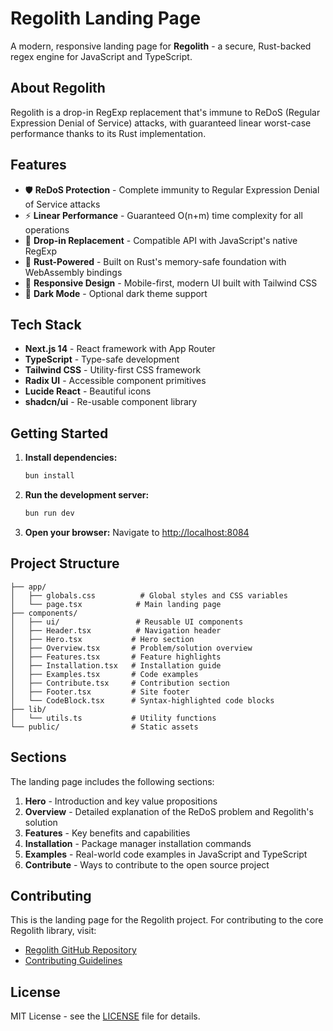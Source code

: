 # Regolith Landing Page

A modern, responsive landing page for **Regolith** - a secure, Rust-backed regex engine for JavaScript and TypeScript.

## About Regolith

Regolith is a drop-in RegExp replacement that's immune to ReDoS (Regular Expression Denial of Service) attacks, with guaranteed linear worst-case performance thanks to its Rust implementation.

## Features

- 🛡️ **ReDoS Protection** - Complete immunity to Regular Expression Denial of Service attacks
- ⚡ **Linear Performance** - Guaranteed O(n+m) time complexity for all operations
- 🔄 **Drop-in Replacement** - Compatible API with JavaScript's native RegExp
- 🦀 **Rust-Powered** - Built on Rust's memory-safe foundation with WebAssembly bindings
- 📱 **Responsive Design** - Mobile-first, modern UI built with Tailwind CSS
- 🌙 **Dark Mode** - Optional dark theme support

## Tech Stack

- **Next.js 14** - React framework with App Router
- **TypeScript** - Type-safe development
- **Tailwind CSS** - Utility-first CSS framework
- **Radix UI** - Accessible component primitives
- **Lucide React** - Beautiful icons
- **shadcn/ui** - Re-usable component library

## Getting Started

1. **Install dependencies:**
   ```bash
   bun install
   ```

2. **Run the development server:**
   ```bash
   bun run dev
   ```

3. **Open your browser:**
   Navigate to [http://localhost:8084](http://localhost:8084)

## Project Structure

```
├── app/
│   ├── globals.css          # Global styles and CSS variables
│   └── page.tsx            # Main landing page
├── components/
│   ├── ui/                 # Reusable UI components
│   ├── Header.tsx          # Navigation header
│   ├── Hero.tsx           # Hero section
│   ├── Overview.tsx       # Problem/solution overview
│   ├── Features.tsx       # Feature highlights
│   ├── Installation.tsx   # Installation guide
│   ├── Examples.tsx       # Code examples
│   ├── Contribute.tsx     # Contribution section
│   ├── Footer.tsx         # Site footer
│   └── CodeBlock.tsx      # Syntax-highlighted code blocks
├── lib/
│   └── utils.ts           # Utility functions
└── public/                # Static assets
```

## Sections

The landing page includes the following sections:

1. **Hero** - Introduction and key value propositions
2. **Overview** - Detailed explanation of the ReDoS problem and Regolith's solution
3. **Features** - Key benefits and capabilities
4. **Installation** - Package manager installation commands
5. **Examples** - Real-world code examples in JavaScript and TypeScript
6. **Contribute** - Ways to contribute to the open source project

## Contributing

This is the landing page for the Regolith project. For contributing to the core Regolith library, visit:
- [Regolith GitHub Repository](https://github.com/jakeroggenbuck/regolith)
- [Contributing Guidelines](https://github.com/jakeroggenbuck/regolith/blob/main/CONTRIBUTING.md)

## License

MIT License - see the [LICENSE](LICENSE) file for details.
